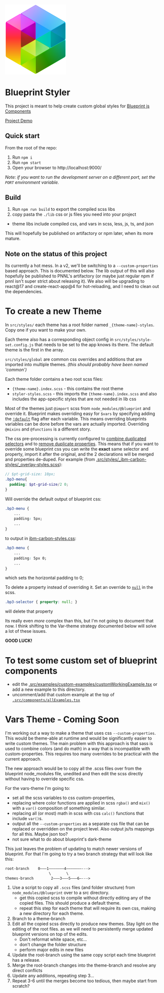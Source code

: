 <img alt="blueprint-styler logo" src="./src/assets/logo.svg" width="200px"/>

# Blueprint Styler

This project is meant to help create custom global styles for [Blueprint js Components](https://blueprintjs.com/docs/)

[Project Demo](https://stash.pnnl.gov/pages/UXRSRC/blueprint-styler/master/browse/build/index.html)

## Quick start

From the root of the repo:

1. Run `npm i`
2. Run `npm start`
3. Open your browser to http://localhost:9000/

*Note: if you want to run the development server on a different port, set the `PORT` environment variable.*

## Build

1. Run `npm run build` to export the compiled scss libs
2. copy pasta the `./lib` css or js files you need into your project
  - theme libs include compiled css, and vars in scss, less, js, ts, and json

This will hopefully be published on artifactory or npm later, when its more mature.


## Note on the status of this project
Its currently a hot mess. In a v2, we'll be switching to a `--custom-properties` based approach. This is documented below. The lib output of this will also hopefully be published to PNNL's artifactory (or maybe just regular npm if pnnl isn't super strict about releasing it). We also will be upgrading to react@17 and create-react-app@4 for hot-reloading, and I need to clean out the dependencies.

# To create a new Theme
In `src/styles/` each theme has a root folder named `_{theme-name}-styles`. Copy one if you want to make your own.

Each theme also has a corresponding object config in `src/styles/style-set.config.js` that needs to be set to the app knows its there. The default theme is the first in the array.

`src/styles/global` are common css overrides and additions that are imported into multiple themes. *(this should probably have been named 'common')*

Each theme folder contains a two root scss files:
- `{theme-name}.index.scss` - this contains the root theme
- `styler-styles.scss` - this imports the `{theme-name}.index.scss` and also includes the app-specific styles that are not needed in lib css

Most of the themes just `@import` scss from `node_modules/@blueprint` and override it. Blueprint makes overriding easy for `$vars` by specifying adding the [`!default`](https://sass-lang.com/documentation/variables#default-values) flag after each variable. This means overriding blueprints variables can be done before the vars are actually imported. Overriding `@mixins` and `@functions` is a different story.

The css pre-processing is currently configured to [combine duplicated selectors](https://www.npmjs.com/package/postcss-combine-duplicated-selectors) and to [remove duplicate properties](https://www.npmjs.com/package/postcss-combine-duplicated-selectors#duplicated-properties). This means that if you want to override some blueprint css you can write the **exact** same selector and property, import it after the original, and the 2 declarations will be merged and properties de-duped. For example (from [.src/styles/_ibm-carbon-styles/_overlay-styles.scss](.src/styles/_ibm-carbon-styles/_overlay-styles.scss)):
```scss
// $pt-grid-size: 10px;
.bp3-menu{
  padding: $pt-grid-size/2 0;
}
```
Will override the default output of blueprint css:
```css
.bp3-menu {
    ...
    padding: 5px;
    ...
}
```
to output in [ibm-carbon-styles.css](lib/ibm-carbon-styles/ibm-carbon-styles.css):
```css
.bp3-menu {
    ...
    padding: 5px 0;
    ...
}
```
which sets the horizontal padding to 0;

To delete a property instead of overriding it. Set an override to [`null`](https://www.npmjs.com/package/postcss-remove-null) in the scss.
```scss
.bp3-selector { property: null; }
```
will delete that property

Its really even *more* complex than this, but I'm not going to document that now. I think shifting to the Var-theme strategy documented below will solve a lot of these issues.

**GOOD LUCK!**

# To test some custom set of blueprint components
- edit the [.src/examples/custom-examples/customWorkingExample.tsx](.src/examples/custom-examples/customWorkingExample.tsx) or add a new example to this directory.
- uncomment/add that custom example at the top of [`.src/components/allExamples.tsx`](.src/components/allExamples.tsx)

# Vars Theme - Coming Soon
I'm working out a way to make a theme that uses css `--custom-properties`. This would be theme-able at runtime and would be significantly easier to write custom themes. The main problem with this approach is that sass is used to combine colors (and do math) in a way that is incompatible with custom-properties. This requires too many overrides to be practical with the current approach.

The new approach would be to copy all the .scss files over from the blueprint node_modules file, unedited and then edit the scss directly without having to override specific css.

For the vars-theme I'm going to:
- set all the scss variables to css custom-properties,
- replacing where color functions are applied in scss `rgba()` and `mix()` with a `var()` composition of something similar.
- replacing all (or most) math in scss with css `calc()` functions that include `var()`s.
- output all the `--custom-properties` as a separate css file that can be replaced or overridden on the project level. Also output js/ts mappings for all this. Maybe json too?
- not sure what to do about blueprint's dark-theme

This just leaves the problem of updating to match newer versions of blueprint. For that I'm going to try a two branch strategy that will look like this:
```
root-branch    0–––1–––––––4–––––––--->
                    \       \
themes-branch        2–––3–––5–––6–--->
```
1. Use a script to copy all `.scss` files (and folder structure) from `node_modules/@blueprint` over to a src directory.
   - get this copied scss to compile without directly editing any of the copied files. This should produce a default theme.
   - repeat this step for each theme that will require its own css, making a new directory for each theme.
2. Branch to a theme-branch
3. Edit all the copied scss directly to produce new themes. Stay light on the editing of the root files. as we will need to persistently merge updated blueprint versions on top of the edits.
     - Don't reformat white space, etc...
     - don't change the folder structure
     - perform major edits in new files
4. Update the root-branch using the same copy script each time blueprint has a release.
5. Merge the root-branch changes into the theme-branch and resolve any direct conflicts
6. Update any additions, repeating step 3...
7. Repeat 3-6 until the merges become too tedious, then maybe start from scratch?

